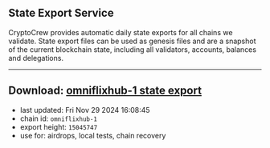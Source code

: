 ## State Export Service
CryptoCrew provides automatic daily state exports for all chains we validate. State export files can be used as genesis files and are a snapshot of the current blockchain state, including all validators, accounts, balances and delegations.

---
**Download: [omniflixhub-1 state export](https://dl-eu2.ccvalidators.com/SERVICE/omniflixhub/omniflixhub-1_export_15045747.json)**
---

- last updated: Fri Nov 29 2024 16:08:45
- chain id: `omniflixhub-1`
- export height: `15045747`
- use for: airdrops, local tests, chain recovery
